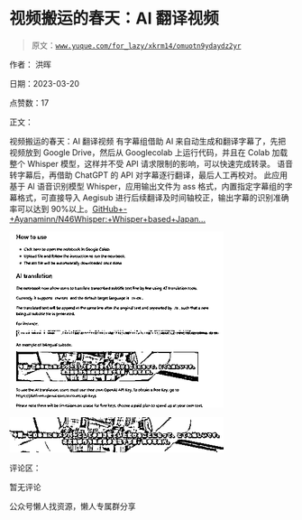 # 视频搬运的春天：AI 翻译视频

> 原文：[`www.yuque.com/for_lazy/xkrm14/omuotn9ydaydz2yr`](https://www.yuque.com/for_lazy/xkrm14/omuotn9ydaydz2yr)



作者： 洪晖



日期：2023-03-20



点赞数：17



正文：



视频搬运的春天：AI 翻译视频 有字幕组借助 AI 来自动生成和翻译字幕了，先把视频放到 Google Drive，然后从 Googlecolab 上运行代码，并且在 Colab 加载整个 Whisper 模型，这样并不受 API 请求限制的影响，可以快速完成转录。 语音转字幕后，再借助 ChatGPT 的 API 对字幕逐行翻译，最后人工再校对。 此应用基于 Al 语音识别模型 Whisper，应用输出文件为 ass 格式，内置指定字幕组的字幕格式，可直接导入 Aegisub 进行后续翻译及时间轴校正，输出字幕的识别准确率可以达到 90%以上。[GitHub+-+Ayanaminn/N46Whisper:+Whisper+based+Japan...](https://github.com/Ayanaminn/N46Whisper)



![](img/5a14f40295f66121c6734a1667dd3e5f.png)



![](img/48aab343a1d10c55a8d75aaa87f33e3a.png)



评论区：



暂无评论



公众号懒人找资源，懒人专属群分享

